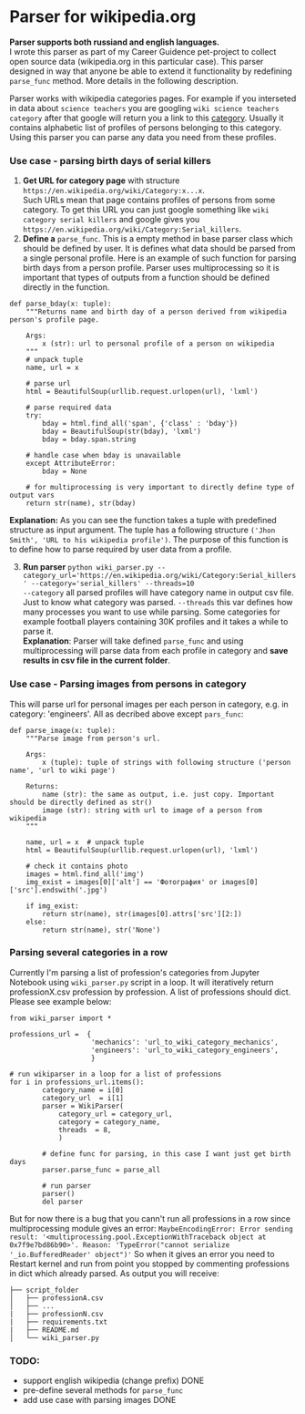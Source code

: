 # Parser for wikipedia.org 
__Parser supports both russiand and english languages.__</br>
I wrote this parser as part of my Career Guidence pet-project to collect open source data (wikipedia.org in this particular case).
This parser designed in way that anyone be able to extend it functionality by redefining `parse_func` method. More details in the following description. </br>

Parser works with wikipedia categories pages. For example if you interseted in data about `science teachers` you are googling `wiki science teachers category` after that google will return you a link to this [category](https://en.wikipedia.org/wiki/Category:Science_teachers). Usually it contains alphabetic list of profiles of persons belonging to this category. Using this parser you can parse any data you need from these profiles.

### Use case - parsing birth days of serial killers
1) __Get URL for category page__ with structure `https://en.wikipedia.org/wiki/Category:x...x`.</br>
Such URLs mean that page contains profiles of persons from some category. To get this URL you can just google something like `wiki category serial killers` and google gives you `https://en.wikipedia.org/wiki/Category:Serial_killers`. 
2) __Define a__ `parse_func`. This is a empty method in base parser class which should be defined by user. It is defines what data should be parsed from a single personal profile. Here is an example of such function for parsing birth days from a person profile. Parser uses multiprocessing so it is important that types of outputs from a function should be defined directly in the function.</br>
```
def parse_bday(x: tuple):
    """Returns name and birth day of a person derived from wikipedia person's profile page.
    
    Args:
        x (str): url to personal profile of a person on wikipedia
    """
    # unpack tuple
    name, url = x  
    
    # parse url
    html = BeautifulSoup(urllib.request.urlopen(url), 'lxml')
    
    # parse required data
    try:
        bday = html.find_all('span', {'class' : 'bday'})
        bday = BeautifulSoup(str(bday), 'lxml')
        bday = bday.span.string
        
    # handle case when bday is unavailable
    except AttributeError: 
        bday = None
        
    # for multiprocessing is very important to directly define type of output vars
    return str(name), str(bday) 
```
__Explanation:__ As you can see the function takes a tuple with predefined structure as input argument. The tuple has a following structure `('Jhon Smith', 'URL to his wikipedia profile')`. The purpose of this function is to define how to parse required by user data from a profile. </br>

3) __Run parser__ ```python wiki_parser.py --category_url='https://en.wikipedia.org/wiki/Category:Serial_killers' --category='serial_killers' --threads=10```</br>
`--category` all parsed profiles will have category name in output csv file. Just to know what category was parsed.
`--threads` this var defines how many processes you want to use while parsing. Some categories for example football players containing 30K profiles and it takes a while to parse it.</br>
__Explanation__: Parser will take defined `parse_func` and using multiprocessing will parse data from each profile in category and __save results in csv file in the current folder__.

### Use case - Parsing images from persons in category
This will parse url for personal images per each person in category, e.g. in category: 'engineers'.
All as decribed above except `pars_func`:

```
def parse_image(x: tuple):
    """Parse image from person's url.
    
    Args:
        x (tuple): tuple of strings with following structure ('person name', 'url to wiki page')

    Returns:
        name (str): the same as output, i.e. just copy. Important should be directly defined as str()
        image (str): string with url to image of a person from wikipedia 
    """
    
    name, url = x  # unpack tuple
    html = BeautifulSoup(urllib.request.urlopen(url), 'lxml')
    
    # check it contains photo
    images = html.find_all('img')
    img_exist = images[0]['alt'] == 'Фотография' or images[0]['src'].endswith('.jpg')
    
    if img_exist:
        return str(name), str(images[0].attrs['src'][2:])
    else:
        return str(name), str('None')  
```
### Parsing several categories in a row
Currently I'm parsing a list of profession's categories from Jupyter Notebook using `wiki_parser.py` script in a loop. It will iteratively return professionX.csv profession by profession. A list of professions should dict. Please see example below:
```
from wiki_parser import *

professions_url =  {
                    'mechanics': 'url_to_wiki_category_mechanics',
                    'engineers': 'url_to_wiki_category_engineers',
                    }
                    
# run wikiparser in a loop for a list of professions                    
for i in professions_url.items():
        category_name = i[0]
        category_url  = i[1]
        parser = WikiParser(
            category_url = category_url, 
            category = category_name, 
            threads  = 8,
            )      
    
        # define func for parsing, in this case I want just get birth days
        parser.parse_func = parse_all
    
        # run parser
        parser()
        del parser
```
But for now there is a bug that you cann't run all professions in a row since multiprocessing module gives an error:
`MaybeEncodingError: Error sending result: '<multiprocessing.pool.ExceptionWithTraceback object at 0x7f9e7bd86b90>'. Reason: 'TypeError("cannot serialize '_io.BufferedReader' object")'`
So when it gives an error you need to Restart kernel and run from point you stopped by commenting professions in dict which  already parsed. As output you will receive:
```
├── script_folder               
│   ├── professionA.csv       
│   ├── ...
|   ├── professionN.csv
|   ├── requirements.txt
|   ├── README.md
│   └── wiki_parser.py  
```




### TODO:
- support english wikipedia (change prefix) DONE
- pre-define several methods for `parse_func`
- add use case with parsing images DONE



